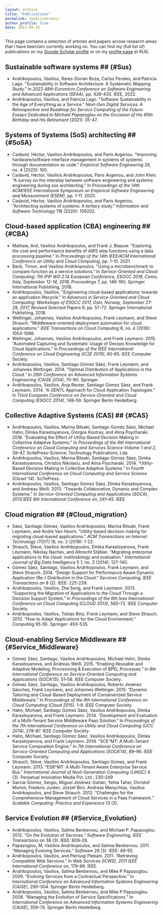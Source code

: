 ```yaml
---
layout: archive
title: "Publications"
permalink: /publications/
author_profile: true
date: 2017-09-25
---
```


This page contains a selection of articles and papers across research areas that I have been/am currently working on. You can find my (full list of) publications on my [Google Scholar profile](https://scholar.google.nl/citations?user=WZAn2CwAAAAJ&hl=en) or on my [profile page](https://www.rug.nl/staff/v.andrikopoulos/research) at RUG.

## Sustainable software systems ## {#Sus}

* Andrikopoulos, Vasilios, Rares-Dorian Boza, Carlos Perales, and Patricia Lago. "Sustainability in Software Architecture: A Systematic Mapping Study." In _2022 48th Euromicro Conference on Software Engineering and Advanced Applications (SEAA)_, pp. 426-433. IEEE, 2022.
* Andrikopoulos, Vasilios, and Patricia Lago. "Software Sustainability in the Age of Everything as a Service." _Next-Gen Digital Services. A Retrospective and Roadmap for Service Computing of the Future: Essays Dedicated to Michael Papazoglou on the Occasion of His 65th Birthday and His Retirement_ (2021): 35-47.

## Systems of Systems (SoS) architecting ## {#SoSA}

* Cadavid, Héctor, Vasilios Andrikopoulos, and Paris Avgeriou. "Improving hardware/software interface management in systems of systems through documentation as code." _Empirical Software Engineering_ 28, no. 4 (2023): 100.
* Cadavid, Héctor, Vasilios Andrikopoulos, Paris Avgeriou, and John Klein. "A survey on the interplay between software engineering and systems engineering during sos architecting." In _Proceedings of the 14th ACM/IEEE International Symposium on Empirical Software Engineering and Measurement (ESEM)_, pp. 1-11. 2020.
* Cadavid, Héctor, Vasilios Andrikopoulos, and Paris Avgeriou. "Architecting systems of systems: A tertiary study." _Information and Software Technology_ 118 (2020): 106202.

## Cloud-based application (CBA) engineering ## {#CBA}

* Mathew, Anil, Vasilios Andrikopoulos, and Frank J. Blaauw. "Exploring the cost and performance benefits of AWS step functions using a data processing pipeline." In _Proceedings of the 14th IEEE/ACM International Conference on Utility and Cloud Computing_, pp. 1-10. 2021.
* Back, Timon, and Vasilios Andrikopoulos. "Using a microbenchmark to compare function as a service solutions." In _Service-Oriented and Cloud Computing: 7th IFIP WG 2.14 European Conference, ESOCC 2018, Como, Italy, September 12-14, 2018, Proceedings_ 7, pp. 146-160. Springer International Publishing, 2018.
* Andrikopoulos, Vasilios. "Engineering cloud-based applications: towards an application lifecycle." In _Advances in Service-Oriented and Cloud Computing: Workshops of ESOCC 2017, Oslo, Norway, September 27-29, 2017, Revised Selected Papers_ 6, pp. 57-72. Springer International Publishing, 2018.
* Wettinger, Johannes, Vasilios Andrikopoulos, Frank Leymann, and Steve Strauch. "Middleware-oriented deployment automation for cloud applications." _IEEE Transactions on Cloud Computing_ 6, no. 4 (2016): 1054-1066.
* Wettinger, Johannes, Vasilios Andrikopoulos, and Frank Leymann. 2015.
“Automated Capturing and Systematic Usage of Devops Knowledge for Cloud
Applications.” In _Proceedings of the IEEE International Conference on
Cloud Engineering (IC2E 2015)_, 60-65. IEEE Computer Society.
* Andrikopoulos, Vasilios, Santiago Gómez Sáez, Frank Leymann, and
Johannes Wettinger. 2014. “Optimal Distribution of Applications in the
Cloud.” In _26th Conference on Advanced Information Systems Engineering
(CAiSE 2014)_, 75–90. Springer.
* Andrikopoulos, Vasilios, Anja Reuter, Santiago Gómez Sáez, and Frank
Leymann. 2014. “A GENTL Approach for Cloud Application Topologies.” In
_Third European Conference on Service-Oriented and Cloud Computing
(ESOCC 2014)_, 148–59. Springer Berlin Heidelberg.


## Collective Adaptive Systems (CAS) ## {#CAS}

* Andrikopoulos, Vasilios, Marina Bitsaki, Santiago Goméz Sáez, Michael
Hahn, Dimka Karastoyanova, Giorgos Koutras, and Alina Psycharaki. 2016.
“Evaluating the Effect of Utility-Based Decision Making in Collective
Adaptive Systems.” In _Proceedings of the 6th International Conference
on Cloud Computing and Services Science-Volume 1 and 2_, 39–47.
ScitePress-Science; Technology Publications, Lda.
* Andrikopoulos, Vasilios, Marina Bitsaki, Santiago Gómez Sáez, Dimka
Karastoyanova, Christos Nikolaou, and Alina Psycharaki. 2014.
“Utility-Based Decision Making in Collective Adaptive Systems.” In
_Fourth International Conference on Cloud Computing and Service Science
(Closer’14)_. SciTePress.
* Andrikopoulos, Vasilios, Santiago Gómez Sáez, Dimka Karastoyanova, and
Andreas Weiß. 2013. “Towards Collaborative, Dynamic and Complex
Systems.” In _Service-Oriented Computing and Applications (SOCA), 2013
IEEE 6th International Conference on_, 241–45. IEEE.

## Cloud migration ## {#Cloud_migration}

* Sáez, Santiago Gómez, Vasilios Andrikopoulos, Marina Bitsaki, Frank Leymann, and André Van Hoorn. "Utility-based decision making for migrating cloud-based applications." _ACM Transactions on Internet Technology (TOIT)_ 18, no. 2 (2018): 1-22.
* Strauch, Steve, Vasilios Andrikopoulos, Dimka Karastoyanova, Frank Leymann, Nikolay Nachev, and Albrecht Stäbler. "Migrating enterprise applications to the cloud: methodology and evaluation." _International Journal of Big Data Intelligence_ 5 1, no. 3 (2014): 127-140.
*  Gómez Sáez, Santiago, Vasilios Andrikopoulos, Frank Leymann, and Steve
Strauch. 2014. “Design Support for Performance Aware Dynamic
Application (Re-) Distribution in the Cloud.” _Services Computing, IEEE
Transactions on_ 8 (2). IEEE: 225-239.
* Andrikopoulos, Vasilios, Zhe Song, and Frank Leymann. 2013. “Supporting
the Migration of Applications to the Cloud Through a Decision Support
System.” In _Proceedings of the 6th Ieee International Conference on
Cloud Computing (CLOUD 2013)_, 565–72. IEEE Computer Society.
* Andrikopoulos, Vasilios, Tobias Binz, Frank Leymann, and Steve Strauch. 2013. 
“How to Adapt Applications for the Cloud Environment.” _Computing_
95 (6). Springer: 493–535.

## Cloud-enabling Service Middleware ## {#Service_Middleware}

* Gómez Sáez, Santiago, Vasilios Andrikopoulos, Michael Hahn, Dimka
Karastoyanova, and Andreas Weiß. 2015. “Enabling Reusable and Adaptive
Modeling, Provisioning & Execution of BPEL Processes.” In _8th
International Conference on Service-Oriented Computing and Applications
(SOCA’15)_, 51–58. IEEE Computer Society.
* Gómez Sáez, Santiago, Vasilios Andrikopoulos, Roberto Jiménez Sánchez,
Frank Leymann, and Johannes Wettinger. 2015. “Dynamic Tailoring and
Cloud-Based Deployment of Containerized Service Middleware.” In
_Proceedings of the 8th International Conference on Cloud Computing
(Cloud 2015)_, 1–9. IEEE Computer Society.
* Hahn, Michael, Santiago Gómez Sáez, Vasilios Andrikopoulos, Dimka
Karastoyanova, and Frank Leymann. 2014. “Development and Evaluation of
a Multi-Tenant Service Middleware Paas Solution.” In _Proceedings of the
7th International Conference on Utility and Cloud Computing (UCC 2014)_,
278–87. IEEE Computer Society.
* Hahn, Michael, Santiago Gómez Sáez, Vasilios Andrikopoulos, Dimka
Karastoyanova, and Frank Leymann. 2014. “SCE\^MT: A Multi-Tenant Service Composition Engine.” In _7th International Conference on Service-Oriented Computing and Applications (SOCA’14)_, 89–96. IEEE Computer Society.
* Strauch, Steve, Vasilios Andrikopoulos, Santiago Gomez, and Frank
Leymann. 2013. “ESB\^MT: A Multi-Tenant Aware Enterprise Service Bus.” 
_International Journal of Next-Generation Computing (IJNGC)_ 4 (3). 
Perpetual Innovation Media Pvt. Ltd.: 230-249
* García-Gómez, Sergio, Miguel Jiménez-Gañán, Yehia Taher, Christof Momm,
Frederic Junker, József Bíró, Andreas Menychtas, Vasilios Andrikopoulos,
and Steve Strauch. 2012. “Challenges for the Comprehensive Management of
Cloud Services in a Paas Framework.” _Scalable Computing: Practice and
Experience_ 13 (3).

## Service Evolution ## {#Service_Evolution}

* Andrikopoulos, Vasilios, Salima Benbernou, and Michael P. Papazoglou. 2012. 
“On the Evolution of Services.” _Software Engineering, IEEE
Transactions on_ 38 (3). IEEE: 609–28.
* Papazoglou, M, Vasilios Andrikopoulos, and Salima Benbernou. 2011.
“Managing Evolving Services.” _Software_ 28 (3). IEEE: 49–55.
* Andrikopoulos, Vasilios, and Pierluigi Plebani. 2011. “Retrieving
Compatible Web Services.” In _Web Services (ICWS), 2011 IEEE
International Conference on_, 179–86. IEEE.
* Andrikopoulos, Vasilios, Salima Benbernou, and Mike P Papazoglou. 2009. “Evolving Services from a Contractual Perspective.” In
_International Conference on Advanced Information Systems Engineering (CAiSE)_,
290–304. Springer Berlin Heidelberg.
* Andrikopoulos, Vasilios, Salima Benbernou, and Mike P Papazoglou. 2008.
“Managing the Evolution of Service Specifications.” In _International
Conference on Advanced Information Systems Engineering (CAiSE)_, 359–74.
Springer Berlin Heidelberg.
